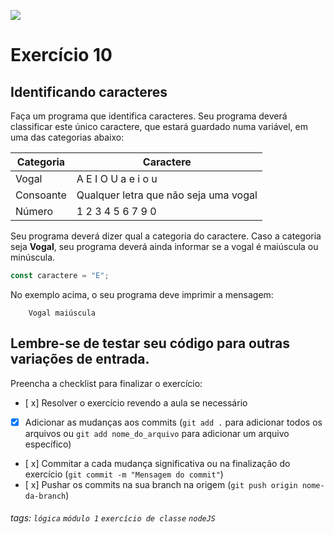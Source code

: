 ![](https://i.imgur.com/xG74tOh.png)

# Exercício 10

## Identificando caracteres

Faça um programa que identifica caracteres. Seu programa deverá classificar este único caractere, que estará guardado numa variável, em uma das categorias abaixo:

| Categoria | Caractere                             |
| --------- | ------------------------------------- |
| Vogal     | A E I O U a e i o u                   |
| Consoante | Qualquer letra que não seja uma vogal |
| Número    | 1 2 3 4 5 6 7 9 0                     |

Seu programa deverá dizer qual a categoria do caractere. Caso a categoria seja **Vogal**, seu programa deverá ainda informar se a vogal é maiúscula ou minúscula.

```javascript
const caractere = "E";
```

No exemplo acima, o seu programa deve imprimir a mensagem:

```
    Vogal maiúscula
```

## Lembre-se de testar seu código para outras variações de entrada.

Preencha a checklist para finalizar o exercício:

- [ x] Resolver o exercício revendo a aula se necessário
- [x] Adicionar as mudanças aos commits (`git add .` para adicionar todos os arquivos ou `git add nome_do_arquivo` para adicionar um arquivo específico)
- [ x] Commitar a cada mudança significativa ou na finalização do exercício (`git commit -m "Mensagem do commit"`)
- [ x] Pushar os commits na sua branch na origem (`git push origin nome-da-branch`)

###### tags: `lógica` `módulo 1` `exercício de classe` `nodeJS`
